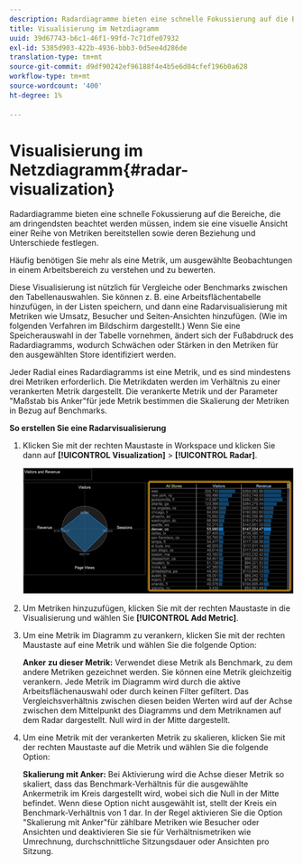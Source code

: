 ```yaml
---
description: Radardiagramme bieten eine schnelle Fokussierung auf die Bereiche, die am dringendsten beachtet werden müssen, indem sie eine visuelle Ansicht einer Reihe von Metriken bereitstellen sowie deren Beziehung und Unterschiede festlegen.
title: Visualisierung im Netzdiagramm
uuid: 39d67743-b6c1-46f1-99fd-7c71dfe07932
exl-id: 5385d903-422b-4936-bbb3-0d5ee4d286de
translation-type: tm+mt
source-git-commit: d9df90242ef96188f4e4b5e6d04cfef196b0a628
workflow-type: tm+mt
source-wordcount: '400'
ht-degree: 1%

---
```


# Visualisierung im Netzdiagramm{#radar-visualization}

Radardiagramme bieten eine schnelle Fokussierung auf die Bereiche, die am dringendsten beachtet werden müssen, indem sie eine visuelle Ansicht einer Reihe von Metriken bereitstellen sowie deren Beziehung und Unterschiede festlegen.

Häufig benötigen Sie mehr als eine Metrik, um ausgewählte Beobachtungen in einem Arbeitsbereich zu verstehen und zu bewerten.

Diese Visualisierung ist nützlich für Vergleiche oder Benchmarks zwischen den Tabellenauswahlen. Sie können z. B. eine Arbeitsflächentabelle hinzufügen, in der Listen speichern, und dann eine Radarvisualisierung mit Metriken wie Umsatz, Besucher und Seiten-Ansichten hinzufügen. (Wie im folgenden Verfahren im Bildschirm dargestellt.) Wenn Sie eine Speicherauswahl in der Tabelle vornehmen, ändert sich der Fußabdruck des Radardiagramms, wodurch Schwächen oder Stärken in den Metriken für den ausgewählten Store identifiziert werden.

Jeder Radial eines Radardiagramms ist eine Metrik, und es sind mindestens drei Metriken erforderlich. Die Metrikdaten werden im Verhältnis zu einer verankerten Metrik dargestellt. Die verankerte Metrik und der Parameter &quot;Maßstab bis Anker&quot;für jede Metrik bestimmen die Skalierung der Metriken in Bezug auf Benchmarks.

**So erstellen Sie eine Radarvisualisierung**

1. Klicken Sie mit der rechten Maustaste in Workspace und klicken Sie dann auf **[!UICONTROL Visualization]** > **[!UICONTROL Radar]**.

   ![](assets/client-rad.png)

1. Um Metriken hinzuzufügen, klicken Sie mit der rechten Maustaste in die Visualisierung und wählen Sie **[!UICONTROL Add Metric]**.
1. Um eine Metrik im Diagramm zu verankern, klicken Sie mit der rechten Maustaste auf eine Metrik und wählen Sie die folgende Option:

   **Anker zu dieser Metrik:** Verwendet diese Metrik als Benchmark, zu dem andere Metriken gezeichnet werden. Sie können eine Metrik gleichzeitig verankern. Jede Metrik im Diagramm wird durch die aktive Arbeitsflächenauswahl oder durch keinen Filter gefiltert. Das Vergleichsverhältnis zwischen diesen beiden Werten wird auf der Achse zwischen dem Mittelpunkt des Diagramms und dem Metriknamen auf dem Radar dargestellt. Null wird in der Mitte dargestellt.

1. Um eine Metrik mit der verankerten Metrik zu skalieren, klicken Sie mit der rechten Maustaste auf die Metrik und wählen Sie die folgende Option:

   **Skalierung mit Anker:** Bei Aktivierung wird die Achse dieser Metrik so skaliert, dass das Benchmark-Verhältnis für die ausgewählte Ankermetrik im Kreis dargestellt wird, wobei sich die Null in der Mitte befindet. Wenn diese Option nicht ausgewählt ist, stellt der Kreis ein Benchmark-Verhältnis von 1 dar. In der Regel aktivieren Sie die Option &quot;Skalierung mit Anker&quot;für zählbare Metriken wie Besucher oder Ansichten und deaktivieren Sie sie für Verhältnismetriken wie Umrechnung, durchschnittliche Sitzungsdauer oder Ansichten pro Sitzung.
